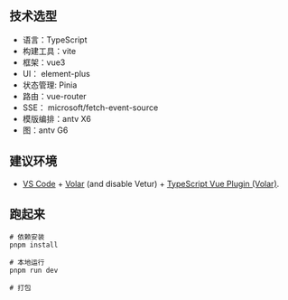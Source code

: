 <!--
 * @Descripttion: 
 * @version: 
 * @Date: 2023-04-29 22:27:47
 * @LastEditTime: 2023-07-02 16:55:39
-->
## 技术选型
- 语言：TypeScript
- 构建工具：vite
- 框架：vue3
- UI： element-plus
- 状态管理: Pinia
- 路由：vue-router
- SSE： microsoft/fetch-event-source
- 模版编排：antv X6
- 图：antv G6

## 建议环境
- [VS Code](https://code.visualstudio.com/) + [Volar](https://marketplace.visualstudio.com/items?itemName=Vue.volar) (and disable Vetur) + [TypeScript Vue Plugin (Volar)](https://marketplace.visualstudio.com/items?itemName=Vue.vscode-typescript-vue-plugin).

## 跑起来
```
# 依赖安装
pnpm install

# 本地运行
pnpm run dev

# 打包

```